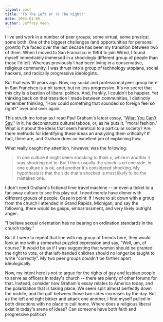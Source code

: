 ```yaml
--- 
layout: post
title: "To The Left or To The Right?"
date: 2004-01-06
author: Jeffrey Veen
---
```

I live and work in a number of peer groups; some virtual, some physical, some both. One of the biggest challenges (and opportunities for personal growth) I've faced over the last decade has been my transition between two of them. When I moved to San Francisco in 1994 to join Wired, I found myself immediately immersed in a shockingly different group of people than those I'd left. Whereas previously I had been living in a conservative, religious community, I was thrust into a group of technology utopians, social hackers, and radically progressive ideologists. 

But that was 10 years ago. Now, my social and professional peer group here in San Francisco is a bit tamer, but no less progressive. It's no secret that this city is a bastion of liberal politics. And, frankly, I couldn't be happier. Yet thinking back on that transition I made between communities, I distinctly remember thinking, "How could something that sounded so foreign feel so right?" over and over again.

This struck me today as I read Paul Graham's latest essay, "<a href="http://www.paulgraham.com/say.html">What You Can't Say</a>." In it, he deconstructs cultural taboos, or, as he puts it, "moral fashion." What is it about the ideas that seem heretical to a particular society? Are there methods for identifying these ideas an analyzing them critically? If fact, there are, and Graham does an excellent job of explaining how.

What really caught my attention, however, was the following:

<blockquote>In one culture it might seem shocking to think x, while in another it was shocking not to. But I think usually the shock is on one side. In one culture x is ok, and another it's considered shocking. My hypothesis is that the side that's shocked is most likely to be the mistaken one.</blockquote>

I don't need Graham's fictional time travel machine -- or even a ticket to a far-away culture to see this play out. I need merely have dinner with different groups of people. Case in point: If I were to sit down with a group from the church I attended in Grand Rapids, Michigan, and say the following, there would be gasps, embarrassment, and very likely outright anger:

"I believe sexual orientation has no bearing on ordination standards in the church today."

But if I were to repeat that line with my group of friends here, they would look at me with a somewhat puzzled expression and say, "Well, um, of course." It would be as if I was suggesting that women should be granted the right to vote, or that left-handed children should no longer be taught to write "correctly". My two peer groups couldn't be farther apart ideologically. 

Now, my intent here is not to argue for the rights of gay and lesbian people to serve as officers in today's church -- there are plenty of other forums for that.  Instead, consider how Graham's essay relates to America today, and the polarization that is taking place. We seem split almost perfectly down the middle, and the gulf between those two sides increases by the day. But as the left and right bicker and attack one another, I find myself pulled in both directions with no place to call home. Where does a religious liberal exist in today's arena of ideas? Can someone have both faith and progressive politics? 
&#8203;